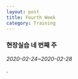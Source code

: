 ```yaml
---
layout: post
title: Fourth Week
category: Training
---
```

### 현장실습 네 번째 주
*2020-02-24~2020-02-28*

.

